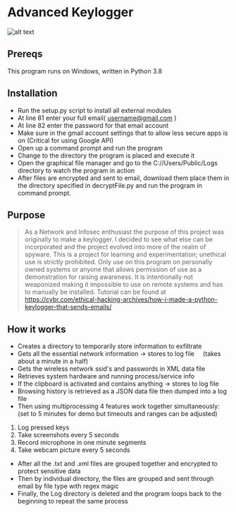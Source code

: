 # Advanced Keylogger
![alt text](https://github.com/ngimb64/Advanced-Keylogger/blob/master/AdvancedKeylogger.png?raw=true)

## Prereqs
This program runs on Windows, written in Python 3.8

## Installation
- Run the setup.py script to install all external modules
- At line 81 enter your full email( username@gmail.com )
- At line 82 enter the password for that email account
- Make sure in the gmail account settings that to allow less secure apps is on (Critical for using Google API)
- Open up a command prompt and run the program
- Change to the directory the program is placed and execute it
- Open the graphical file manager and go to the C://Users/Public/Logs directory to watch the program in action
- After files are encrypted and sent to email, download them place them in the directory specified in
  decryptFile.py and run the program in command prompt.

## Purpose
> As a Network and Infosec enthusiast the purpose of this project was originally to make a keylogger. 
> I decided to see what else can be incorporated and the project evolved into more of the realm of spyware.
> This is a project for learning and experimentation; unethical use is strictly prohibited.
> Only use on this program on personally owned systems or anyone that allows permission of use
> as a demonstration for raising awareness.
> It is intentionally not weaponized making it impossible to use on remote systems and has to manually be installed.
> Tutorial can be found at https://cybr.com/ethical-hacking-archives/how-i-made-a-python-keylogger-that-sends-emails/

## How it works
- Creates a directory to temporarily store information to exfiltrate
- Gets all the essential network information -> stores to log file &nbsp;&nbsp;&nbsp;&nbsp;(takes about a minute in a half)
- Gets the wireless network ssid's and passwords in XML data file
- Retrieves system hardware and running process/service info
- If the clipboard is activated and contains anything -> stores to log file
- Browsing history is retrieved as a JSON data file then dumped into a log file
- Then using multiprocessing 4 features work together simultaneously: &nbsp;&nbsp;&nbsp;&nbsp; (set to 5 minutes for demo but timeouts and ranges can be adjusted)
1. Log pressed keys
2. Take screenshots every 5 seconds
3. Record microphone in one minute segments
4. Take webcam picture every 5 seconds
- After all the .txt and .xml files are grouped together and encrypted to protect sensitive data
- Then by individual directory, the files are grouped and sent through email by file type with regex magic
- Finally, the Log directory is deleted and the program loops back to the beginning to repeat the same process
